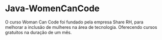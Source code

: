 # Java-WomenCanCode
O curso Woman Can Code foi fundado pela empresa Share RH, para melhorar a inclusão de mulheres na área de tecnologia. Oferecendo cursos gratuitos na duração de um mês.
